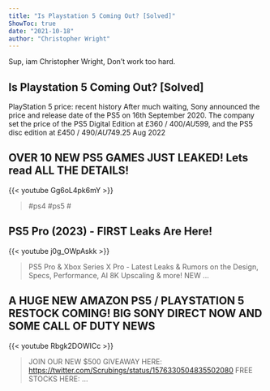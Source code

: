 ```yaml
---
title: "Is Playstation 5 Coming Out? [Solved]"
ShowToc: true 
date: "2021-10-18"
author: "Christopher Wright" 
---
```


Sup, iam Christopher Wright, Don’t work too hard.
## Is Playstation 5 Coming Out? [Solved]
PlayStation 5 price: recent history After much waiting, Sony announced the price and release date of the PS5 on 16th September 2020. The company set the price of the PS5 Digital Edition at £360 / $400 / AU$599, and the PS5 disc edition at £450 / $490 / AU$749.25 Aug 2022

## OVER 10 NEW PS5 GAMES JUST LEAKED! Lets read ALL THE DETAILS!
{{< youtube Gg6oL4pk6mY >}}
>#ps4 #ps5 #

## PS5 Pro (2023) - FIRST Leaks Are Here!
{{< youtube j0g_OWpAskk >}}
>PS5 Pro & Xbox Series X Pro - Latest Leaks & Rumors on the Design, Specs, Performance, AI 8K Upscaling & more! NEW ...

## A HUGE NEW AMAZON PS5 / PLAYSTATION 5 RESTOCK COMING! BIG SONY DIRECT NOW AND SOME CALL OF DUTY NEWS
{{< youtube Rbgk2DOWICc >}}
>JOIN OUR NEW $500 GIVEAWAY HERE: https://twitter.com/Scrubings/status/1576330504835502080 FREE STOCKS HERE: ...

